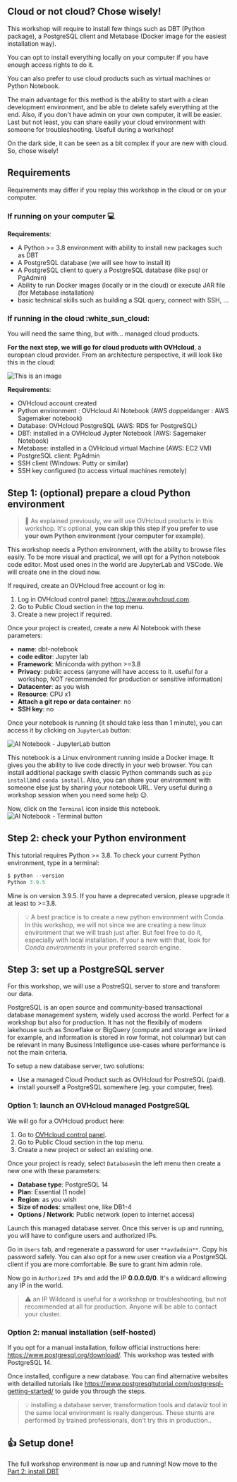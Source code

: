 ## Cloud or not cloud? Chose wisely!

This workshop will require to install few things such as DBT (Python package), a PostgreSQL client and Metabase (Docker image for the easiest installation way).

You can opt to install everything locally on your computer if you have enough access rights to do it.

You can also prefer to use cloud products such as virtual machines or Python Notebook.

The main advantage for this method is the ability to start with a clean development environment, and be able to delete safely everything at the end. Also, if you don't have admin on your own computer, it will be easier. Last but not least, you can share easily your cloud environment with someone for troubleshooting. Usefull during a workshop!

On the dark side, it can be seen as a bit complex if your are new with cloud. So, chose wisely!


## Requirements

Requirements may differ if you replay this workshop in the cloud or on your computer.

### If running on your computer :computer:

**Requirements**:

- A Python >= 3.8 environment with ability to install new packages such as DBT
- A PostgreSQL database (we will see how to install it)
- A PostgreSQL client to query a PostgreSQL database (like psql or PgAdmin)
- Ability to run Docker images (locally or in the cloud) or execute JAR file (for Metabase installation)
- basic technical skills such as building a SQL query, connect with SSH, ...

### If running in the cloud :white_sun_cloud:

You will need the same thing, but with... managed cloud products.

**For the next step, we will go for cloud products with OVHcloud**, a european cloud provider.
From an architecture perspective, it will look like this in the cloud:

![This is an image](img/infra.workshop.dbt.png)

**Requirements**:

- OVHcloud account created
- Python environment : OVHcloud AI Notebook (AWS doppeldanger : AWS Sagemaker notebook)
- Database: OVHcloud PostgreSQL (AWS: RDS for PostgreSQL)
- DBT: installed in a OVHcloud Jypter Notebook (AWS: Sagemaker Notebook)
- Metabase: installed in a OVHcloud virtual Machine (AWS: EC2 VM)
- PostgreSQL client: PgAdmin
- SSH client (Windows: Putty or similar)
- SSH key configured (to access virtual machines remotely)


## Step 1: (optional) prepare a cloud Python environment

> :snake: As explained previously, we will use OVHcloud products in this workshop. It's optional, **you can skip this step if you prefer to use your own Python environment (your computer for example)**.

This workshop needs a Python environment, with the ability to browse files easily.
To be more visual and practical, we will opt for a Python notebook code editor. Most used ones in the world are JupyterLab and VSCode. We will create one in the cloud now.

If required, create an OVHcloud free account or log in: 

1. Log in OVHcloud control panel: <https://www.ovhcloud.com>.
2. Go to Public Cloud section in the top menu.
3. Create a new project if required.


Once your project is created, create a new AI Notebook with these parameters:

- **name**: dbt-notebook  
- **code editor**: Jupyter lab
- **Framework**: Miniconda with python >=3.8
- **Privacy**: public access (anyone will have access to it. useful for a workshop, NOT recommended for production or sensitive information)
- **Datacenter**: as you wish
- **Resource**: CPU x1
- **Attach a git repo or data container**: no
- **SSH key**: no

Once your notebook is running (it should take less than 1 minute), you can access it by clicking on `JupyterLab` button:

![AI Notebook - JupyterLab button](img/notebook1.png)

This notebook is a Linux environment running inside a Docker image. It gives you the ability to live code directly in your web browser. You can install additional package swith classic Python commands such as `pip install`and `conda install`. 
Also, you can share your environment with someone else just by sharing your notebook URL. Very useful during a workshop session when you need some help :wink:.

Now, click on the `Terminal` icon inside this notebook.
![AI Notebook - Terminal button](img/notebook2.png)


## Step 2: check your Python environment

This tutorial requires Python >= 3.8.
To check your current Python environment, type in a terminal:

```python
$ python --version
Python 3.9.5
```

Mine is on version 3.9.5. If you have a deprecated version, please upgrade it at least to >=3.8.

> :bulb: A best practice is to create a new python environment with Conda. In this workshop, we will not since we are creating a new linux environment that we will trash just after. But feel free to do it, especially with local installation. If your a new with that, look for *Conda environments* in your preferred search engine.

## Step 3: set up a PostgreSQL server

For this workshop, we will use a PostreSQL server to store and transform our data.

PostgreSQL is an open source and community-based transactional database management system, widely used accross the world. Perfect for a workshop but also for production. It has not the flexibily of modern lakehouse such as Snowflake or BigQuery (compute and storage are linked for example, and information is stored in row format, not columnar) but can be relevant in many Business Intelligence use-cases where performance is not the main criteria.

To setup a new database server, two solutions:

- Use a managed Cloud Product such as OVHcloud for PostreSQL (paid).
- install yourself a PostgreSQL somewhere (eg. your computer, free).

### Option 1: launch an OVHcloud managed PostgreSQL

We will go for a OVHcloud product here:

1. Go to [OVHcloud control panel](https://www.ovhcloud.com/auth/).
2. Go to Public Cloud section in the top menu.
3. Create a new project or select an existing one.

Once your project is ready, select `Databases`in the left menu then create a new one with these parameters:

- **Database type**: PostgreSQL 14
- **Plan**: Essential (1 node)
- **Region**: as you wish
- **Size of nodes**: smallest one, like DB1-4
- **Options / Network**: Public network (open to internet access)

Launch this managed database server.
Once this server is up and running, you will have to configure users and authorized IPs.

Go in `Users` tab, and regenerate a password for user `**avdadmin**`. Copy his password safely.
You can also opt for a new user creation via a PostgreSQL client if you are more comfortable. Be sure to grant him admin role.

Now go in `Authorized IPs` and add the IP **0.0.0.0/0**.
It's a wildcard allowing any IP in the world. 

> :warning: an IP Wildcard is useful for a workshop or troubleshooting, but not recommended at all for production. Anyone will be able to contact your cluster.

### Option 2: manual installation (self-hosted)

If you opt for a manual installation, follow official instructions here: <https://www.postgresql.org/download/>.
This workshop was tested with PostgreSQL 14.

Once installed, configure a new database. 
You can find alternative websites with detailled tutorials like <https://www.postgresqltutorial.com/postgresql-getting-started/> to guide you through the steps.

> :bulb: installing a database server, transformation tools and dataviz tool in the same local environment is really dangerous. These stunts are performed by trained professionals, don't try this in production..

## :thumbsup: Setup done!

The full workshop environment is now up and running! Now move to the [Part 2: install DBT](part2dbt.md)